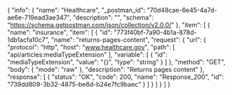 {
  "info": {
    "name": "Healthcare",
    "_postman_id": "70d48cae-6e45-4a7d-ae6e-719ead3ae347",
    "description": "",
    "schema": "https://schema.getpostman.com/json/collection/v2.0.0/"
  },
  "item": [
    {
      "name": "insurance",
      "item": [
        {
          "id": "773f40bf-7a90-4b1a-878d-1db1acfa10c7",
          "name": "returns-pages-content",
          "request": {
            "url": {
              "protocol": "http",
              "host": "www.healthcare.gov",
              "path": [
                "api/articles:mediaTypeExtension"
              ],
              "variable": [
                {
                  "id": "mediaTypeExtension",
                  "value": "{}",
                  "type": "string"
                }
              ]
            },
            "method": "GET",
            "body": {
              "mode": "raw"
            },
            "description": "Returns pages content"
          },
          "response": [
            {
              "status": "OK",
              "code": 200,
              "name": "Response_200",
              "id": "739dd809-3b32-4875-be6d-b24e7fc9baec"
            }
          ]
        }
      ]
    }
  ]
}